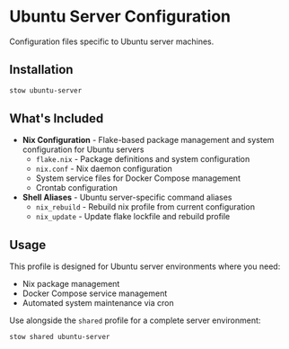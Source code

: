 # Ubuntu Server Configuration

Configuration files specific to Ubuntu server machines.

## Installation

```bash
stow ubuntu-server
```

## What's Included

- **Nix Configuration** - Flake-based package management and system configuration for Ubuntu servers
  - `flake.nix` - Package definitions and system configuration
  - `nix.conf` - Nix daemon configuration
  - System service files for Docker Compose management
  - Crontab configuration
- **Shell Aliases** - Ubuntu server-specific command aliases
  - `nix_rebuild` - Rebuild nix profile from current configuration
  - `nix_update` - Update flake lockfile and rebuild profile

## Usage

This profile is designed for Ubuntu server environments where you need:
- Nix package management
- Docker Compose service management
- Automated system maintenance via cron

Use alongside the `shared` profile for a complete server environment:

```bash
stow shared ubuntu-server
```